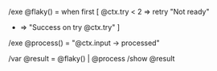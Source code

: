 /exe @flaky() = when first [
  @ctx.try < 2 => retry "Not ready"
  * => "Success on try @ctx.try"
]

/exe @process() = "@ctx.input -> processed"

/var @result = @flaky() | @process
/show @result